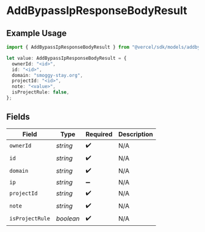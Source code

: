 # AddBypassIpResponseBodyResult

## Example Usage

```typescript
import { AddBypassIpResponseBodyResult } from "@vercel/sdk/models/addbypassipop.js";

let value: AddBypassIpResponseBodyResult = {
  ownerId: "<id>",
  id: "<id>",
  domain: "smoggy-stay.org",
  projectId: "<id>",
  note: "<value>",
  isProjectRule: false,
};
```

## Fields

| Field              | Type               | Required           | Description        |
| ------------------ | ------------------ | ------------------ | ------------------ |
| `ownerId`          | *string*           | :heavy_check_mark: | N/A                |
| `id`               | *string*           | :heavy_check_mark: | N/A                |
| `domain`           | *string*           | :heavy_check_mark: | N/A                |
| `ip`               | *string*           | :heavy_minus_sign: | N/A                |
| `projectId`        | *string*           | :heavy_check_mark: | N/A                |
| `note`             | *string*           | :heavy_check_mark: | N/A                |
| `isProjectRule`    | *boolean*          | :heavy_check_mark: | N/A                |